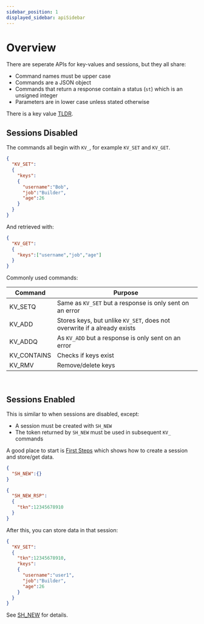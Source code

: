 ```yaml
---
sidebar_position: 1
displayed_sidebar: apiSidebar
---
```


# Overview

There are seperate APIs for key-values and sessions, but they all share:

- Command names must be upper case
- Commands are a JSON object
- Commands that return a response contain a status (`st`) which is an unsigned integer
- Parameters are in lower case unless stated otherwise

There is a key value [TLDR](../home/tldr-kv).


## Sessions Disabled
The commands all begin with `KV_`, for example `KV_SET` and `KV_GET`.

```json title='Store keys: username, job and age'
{
  "KV_SET":
  {
    "keys":
    {
      "username":"Bob",
      "job":"Builder",
      "age":26
    }
  }
}
```

And retrieved with:

```json
{
  "KV_GET":
  {
    "keys":["username","job","age"]
  }
}
```

Commonly used commands:

|Command|Purpose|
|---|---|
|KV_SETQ|Same as `KV_SET` but a response is only sent on an error|
|KV_ADD|Stores keys, but unlike `KV_SET`, does not overwrite if a already exists|
|KV_ADDQ|As `KV_ADD` but a response is only sent on an error|
|KV_CONTAINS|Checks if keys exist|
|KV_RMV|Remove/delete keys|

<br/>

## Sessions Enabled
This is similar to when sessions are disabled, except:

- A session must be created with `SH_NEW`
- The token returned by `SH_NEW` must be used in subsequent `KV_` commands

A good place to start is [First Steps](../tutorials/first-steps/setup) which shows how to create a session and store/get data.

```json title='Create Session'
{
  "SH_NEW":{}
}
```

```json title='Create session response'
{
  "SH_NEW_RSP":
  {
    "tkn":12345678910
  }
}
```

After this, you can store data in that session:

```json
{
  "KV_SET":
  {
    "tkn":12345678910,
    "keys":
    {
      "username":"user1",
      "job":"Builder",
      "age":26
    }
  }
}
```

See [SH_NEW](sessions/sh-new.md) for details.